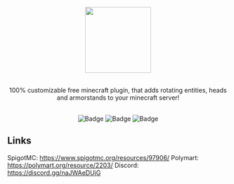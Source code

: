 <div align="center">
<!-- Image -->
<br>
<img src="https://i.imgur.com/bR1xwCD.png" height=150><br><br>

100% customizable free minecraft plugin, that adds rotating entities, heads and armorstands to your minecraft server!<br><br>

![Badge](https://img.shields.io/github/stars/Gennario/RotatingHeads2?color=yellow&style=for-the-badge) ![Badge](https://img.shields.io/github/v/release/Gennario/RotatingHeads2?style=for-the-badge) ![Badge](https://img.shields.io/discord/902495590192140288?color=blue&style=for-the-badge)
</div>


## Links
SpigotMC: https://www.spigotmc.org/resources/97906/
Polymart: https://polymart.org/resource/2203/
Discord: https://discord.gg/naJWAeDUjG
